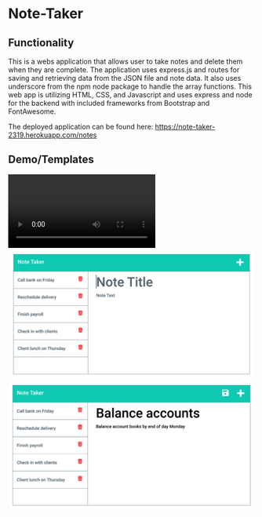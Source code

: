 # Note-Taker

## Functionality
This is a webs application that allows user to take notes and delete them when they are complete. The application uses express.js and routes for saving and retrieving data from the JSON file and note data. It also uses underscore from the npm node package to handle the array functions. This web app is utilizing HTML, CSS, and Javascript and uses express and node for the backend with included frameworks from Bootstrap and FontAwesome.

The deployed application can be found here: https://note-taker-2319.herokuapp.com/notes

## Demo/Templates

![alt text](./demo/Note%20Taker%20Demo.mov)
![alt text](./demo/11-express-homework-demo-01.png)
![alt text](./demo/11-express-homework-demo-02.png)
